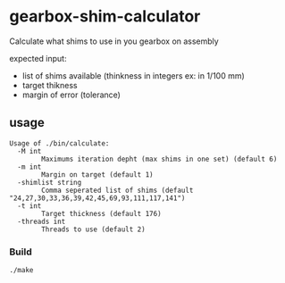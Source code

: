 # gearbox-shim-calculator
Calculate what shims to use in you gearbox on assembly

expected input:
- list of shims available (thinkness in integers ex: in 1/100 mm)
- target thikness
- margin of error (tolerance)

## usage

```
Usage of ./bin/calculate:
  -M int
    	Maximums iteration depht (max shims in one set) (default 6)
  -m int
    	Margin on target (default 1)
  -shimlist string
    	Comma seperated list of shims (default "24,27,30,33,36,39,42,45,69,93,111,117,141")
  -t int
    	Target thickness (default 176)
  -threads int
    	Threads to use (default 2)
```

### Build

```
./make
```